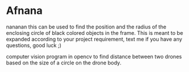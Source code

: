 # Afnana
nananan
this can be used to find the position and the radius of the enclosing circle of black colored objects in the frame. This is meant to be expanded according to your project requirement, text me if you have any questions, good luck ;)

computer vision program in opencv to find distance between two drones based on the size of a circle on the drone body. 
